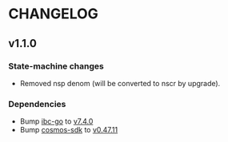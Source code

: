 # CHANGELOG

## v1.1.0

### State-machine changes
- Removed nsp denom (will be converted to nscr by upgrade).

### Dependencies
- Bump [ibc-go](https://github.com/cosmos/ibc-go) to
  [v7.4.0](https://github.com/cosmos/ibc-go/releases/tag/v7.4.0)
- Bump [cosmos-sdk](https://github.com/cosmos/cosmos-sdk) to
  [v0.47.11](https://github.com/cosmos/cosmos-sdk/tree/v0.47.11)
